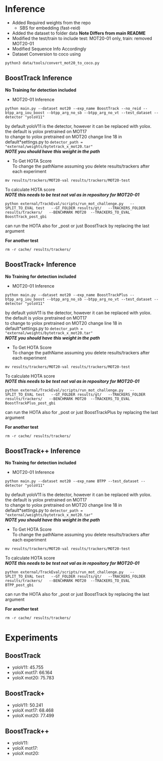 # Inference

- Added Required weights from the repo
  - SBS for embedding (fast-reid)
- Added the dataset to folder data **Note Differs from main README**
- Modified the test/train to include test: MOT20-01 only, train: removed MOT20-01
- Modified Sequence Info Accordingly
- Dataset Conversion to coco using

```
python3 data/tools/convert_mot20_to_coco.py
```

## BoostTrack Inference

**No Training for detection included**

- MOT20-01 Inference

```
python main.py --dataset mot20 --exp_name BoostTrack --no_reid --btpp_arg_iou_boost --btpp_arg_no_sb --btpp_arg_no_vt --test_dataset --detector "yoloV11"
```

by default yoloV11 is the detector, however it can be replaced with yolox.  
the default is yolox pretrained on MOT17  
to change to yolox pretrained on MOT20
change line 18 in default\*settings.py to
`detector_path = "external/weights/bytetrack_x_mot20.tar"`  
**_NOTE you should have this weight in the path_**

- To Get HOTA Score  
  To change the pathName assuming you delete results/trackers after each experiment

```
mv results/trackers/MOT20-val results/trackers/MOT20-test
```

To calculate HOTA score  
**_NOTE this needs to be test not val as in repository for MOT20-01_**

```
python external/TrackEval/scripts/run_mot_challenge.py   --SPLIT_TO_EVAL test   --GT_FOLDER results/gt/   --TRACKERS_FOLDER results/trackers/   --BENCHMARK MOT20  --TRACKERS_TO_EVAL BoostTrack_post_gbi
```

can run the HOTA also for \_post or just BoostTrack by replacing the last argument

**For another test**

```
rm -r cache/ results/trackers/
```

## BoostTrack+ Inference

**No Training for detection included**

- MOT20-01 Inference

```
python main.py --dataset mot20 --exp_name BoostTrackPlus --btpp_arg_iou_boost --btpp_arg_no_sb --btpp_arg_no_vt --test_dataset --detector "yoloV11"
```

by default yoloV11 is the detector, however it can be replaced with yolox.  
the default is yolox pretrained on MOT17  
to change to yolox pretrained on MOT20
change line 18 in default\*settings.py to
`detector_path = "external/weights/bytetrack_x_mot20.tar"`  
**_NOTE you should have this weight in the path_**

- To Get HOTA Score  
  To change the pathName assuming you delete results/trackers after each experiment

```
mv results/trackers/MOT20-val results/trackers/MOT20-test
```

To calculate HOTA score  
**_NOTE this needs to be test not val as in repository for MOT20-01_**

```
python external/TrackEval/scripts/run_mot_challenge.py   --SPLIT_TO_EVAL test   --GT_FOLDER results/gt/   --TRACKERS_FOLDER results/trackers/   --BENCHMARK MOT20  --TRACKERS_TO_EVAL BoostTrackPlus_post_gbi
```

can run the HOTA also for \_post or just BoostTrackPlus by replacing the last argument

**For another test**

```
rm -r cache/ results/trackers/
```

## BoostTrack++ Inference

**No Training for detection included**

- MOT20-01 Inference

```
python main.py --dataset mot20 --exp_name BTPP --test_dataset --detector "yoloV11"
```

by default yoloV11 is the detector, however it can be replaced with yolox.  
the default is yolox pretrained on MOT17  
to change to yolox pretrained on MOT20
change line 18 in default\*settings.py to
`detector_path = "external/weights/bytetrack_x_mot20.tar"`  
**_NOTE you should have this weight in the path_**

- To Get HOTA Score  
  To change the pathName assuming you delete results/trackers after each experiment

```
mv results/trackers/MOT20-val results/trackers/MOT20-test
```

To calculate HOTA score  
**_NOTE this needs to be test not val as in repository for MOT20-01_**

```
python external/TrackEval/scripts/run_mot_challenge.py   --SPLIT_TO_EVAL test   --GT_FOLDER results/gt/   --TRACKERS_FOLDER results/trackers/   --BENCHMARK MOT20  --TRACKERS_TO_EVAL BTPP_post_gbi
```

can run the HOTA also for \_post or just BoostTrack by replacing the last argument

**For another test**

```
rm -r cache/ results/trackers/
```

# Experiments

## BoostTrack

- yoloV11: 45.755
- yoloX mot17: 66.164
- yoloX mot20: 75.783

## BoostTrack+

- yoloV11: 50.241
- yoloX mot17: 68.468
- yoloX mot20: 77.499

## BoostTrack++

- yoloV11:
- yoloX mot17:
- yoloX mot20:
